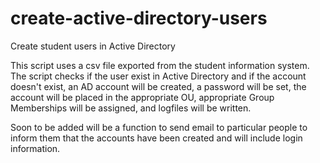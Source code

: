 # create-active-directory-users
Create student users in Active Directory

This script uses a csv file exported from the student information system.  The script checks if the user exist in Active Directory and if the account doesn't exist, an AD account will be created, a password will be set, the account will be placed in the appropriate OU, appropriate Group Memberships will be assigned, and logfiles will be written.

Soon to be added will be a function to send email to particular people to inform them that the accounts have been created and will include login information.
